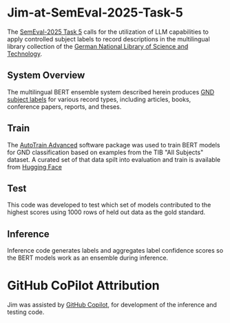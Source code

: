 # Jim-at-SemEval-2025-Task-5
The [SemEval-2025 Task 5](https://github.com/jd-coderepos/llms4subjects/) calls for the utilization of LLM capabilities to apply controlled subject labels to record descriptions in the multilingual library collection of the [German National Library of Science and Technology](https://en.wikipedia.org/wiki/German_National_Library_of_Science_and_Technology). 

## System Overview
The multilingual BERT ensemble system described herein produces [GND subject labels](https://en.wikipedia.org/wiki/Integrated_Authority_File) for various record types, including articles, books, conference papers, reports, and theses.

## Train
The [AutoTrain Advanced](https://github.com/huggingface/autotrain-advanced/) software package was used to train BERT models for GND classification based on examples from the TIB "All Subjects" dataset. A curated set of that data spilt into evaluation and train is available from [Hugging Face](https://huggingface.co/datasets/jimfhahn/SemEval2025-Task5-Curated-Data)

## Test
This code was developed to test which set of models contributed to the highest scores using 1000 rows of held out data as the gold standard.

## Inference
Inference code generates labels and aggregates label confidence scores so the BERT models work as an ensemble during inference.

# GitHub CoPilot Attribution
Jim was assisted by [GitHub Copilot](https://copilot.github.com/), for development of the inference and testing code.
